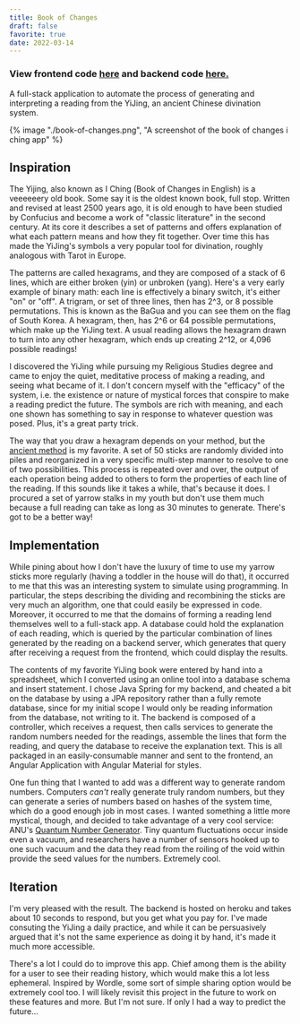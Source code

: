 ```yaml
---
title: Book of Changes
draft: false
favorite: true
date: 2022-03-14
---
```


### View frontend code [here](https://github.com/philgiammattei/book-of-changes-ui) and backend code [here.](https://github.com/philgiammattei/book-of-changes-api)

A full-stack application to automate the process of generating and interpreting a reading from the YiJing, an ancient Chinese divination system.

{% image "./book-of-changes.png", "A screenshot of the book of changes i ching app" %}

## Inspiration

The Yijing, also known as I Ching (Book of Changes in English) is a veeeeeery old book. Some say it is the oldest known book, full stop. Written and revised at least 2500 years ago, it is old enough to have been studied by Confucius and become a work of "classic literature" in the second century. At its core it describes a set of patterns and offers explanation of what each pattern means and how they fit together. Over time this has made the YiJing's symbols a very popular tool for divination, roughly analogous with Tarot in Europe.

The patterns are called hexagrams, and they are composed of a stack of 6 lines, which are either broken (yin) or unbroken (yang). Here's a very early example of binary math: each line is effectively a binary switch, it's either "on" or "off". A trigram, or set of three lines, then has 2^3, or 8 possible permutations. This is known as the BaGua and you can see them on the flag of South Korea. A hexagram, then, has 2^6 or 64 possible permutations, which make up the YiJing text. A usual reading allows the hexagram drawn to turn into any other hexagram, which ends up creating 2^12, or 4,096 possible readings!

I discovered the YiJing while pursuing my Religious Studies degree and came to enjoy the quiet, meditative process of making a reading, and seeing what became of it. I don't concern myself with the "efficacy" of the system, i.e. the existence or nature of mystical forces that conspire to make a reading predict the future. The symbols are rich with meaning, and each one shown has something to say in response to whatever question was posed. Plus, it's a great party trick.

The way that you draw a hexagram depends on your method, but the [ancient method](https://en.wikibooks.org/wiki/I_Ching/The_Ancient_Yarrow_Stalk_Method) is my favorite. A set of 50 sticks are randomly divided into piles and reorganized in a very specific multi-step manner to resolve to one of two possibilities. This process is repeated over and over, the output of each operation being added to others to form the properties of each line of the reading. If this sounds like it takes a while, that's because it does. I procured a set of yarrow stalks in my youth but don't use them much because a full reading can take as long as 30 minutes to generate. There's got to be a better way!

## Implementation

While pining about how I don't have the luxury of time to use my yarrow sticks more regularly (having a toddler in the house will do that), it occurred to me that this was an interesting system to simulate using programming. In particular, the steps describing the dividing and recombining the sticks are very much an algorithm, one that could easily be expressed in code. Moreover, it occurred to me that the domains of forming a reading lend themselves well to a full-stack app. A database could hold the explanation of each reading, which is queried by the particular combination of lines generated by the reading on a backend server, which generates that query after receiving a request from the frontend, which could display the results.

The contents of my favorite YiJing book were entered by hand into a spreadsheet, which I converted using an online tool into a database schema and insert statement. I chose Java Spring for my backend, and cheated a bit on the database by using a JPA repository rather than a fully remote database, since for my initial scope I would only be reading information from the database, not writing to it. The backend is composed of a controller, which receives a request, then calls services to generate the random numbers needed for the readings, assemble the lines that form the reading, and query the database to receive the explanation text. This is all packaged in an easily-consumable manner and sent to the frontend, an Angular Application with Angular Material for styles.

One fun thing that I wanted to add was a different way to generate random numbers. Computers _can't_ really generate truly random numbers, but they can generate a series of numbers based on hashes of the system time, which do a good enough job in most cases. I wanted something a little more mystical, though, and decided to take advantage of a very cool service: ANU's [Quantum Number Generator](https://qrng.anu.edu.au/). Tiny quantum fluctuations occur inside even a vacuum, and researchers have a number of sensors hooked up to one such vacuum and the data they read from the roiling of the void within provide the seed values for the numbers. Extremely cool.

## Iteration

I'm very pleased with the result. The backend is hosted on heroku and takes about 10 seconds to respond, but you get what you pay for. I've made consuting the YiJing a daily practice, and while it can be persuasively argued that it's not the same experience as doing it by hand, it's made it much more accessible.

There's a lot I could do to improve this app. Chief among them is the ability for a user to see their reading history, which would make this a lot less ephemeral. Inspired by Wordle, some sort of simple sharing option would be extremely cool too. I will likely revisit this project in the future to work on these features and more. But I'm not sure. If only I had a way to predict the future...
